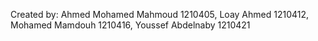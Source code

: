 Created by:
Ahmed Mohamed Mahmoud 1210405, Loay Ahmed 1210412, Mohamed Mamdouh 1210416, Youssef Abdelnaby 1210421


